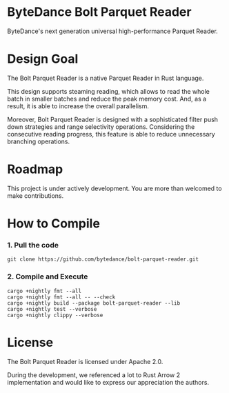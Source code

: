 <!---
  Copyright (c) ByteDance, Inc. and its affiliates.

  Licensed under the Apache License, Version 2.0 (the "License");
  you may not use this file except in compliance with the License.
  You may obtain a copy of the License at
 
      http://www.apache.org/licenses/LICENSE-2.0

  Unless required by applicable law or agreed to in writing, software
  distributed under the License is distributed on an "AS IS" BASIS,
  WITHOUT WARRANTIES OR CONDITIONS OF ANY KIND, either express or implied.
  See the License for the specific language governing permissions and
  limitations under the License.
-->

# ByteDance Bolt Parquet Reader
ByteDance's next generation universal high-performance Parquet Reader.

# Design Goal
The Bolt Parquet Reader is a native Parquet Reader in Rust language.

This design supports steaming reading, which allows to read the whole batch in smaller batches and reduce the peak memory cost. And, as a result, it is able to increase the overall parallelism.

Moreover, Bolt Parquet Reader is designed with a sophisticated filter push down strategies and range selectivity operations. Considering the consecutive reading progress, this feature is able to reduce unnecessary branching operations.

# Roadmap
This project is under actively development. You are more than welcomed to make contributions.

# How to Compile

### 1. Pull the code
```
git clone https://github.com/bytedance/bolt-parquet-reader.git
```

### 2. Compile and Execute
```
cargo +nightly fmt --all
cargo +nightly fmt --all -- --check
cargo +nightly build --package bolt-parquet-reader --lib
cargo +nightly test --verbose
cargo +nightly clippy --verbose
```

# License
The Bolt Parquet Reader is licensed under Apache 2.0.

During the development, we referenced a lot to Rust Arrow 2 implementation and would like to express our appreciation the authors.